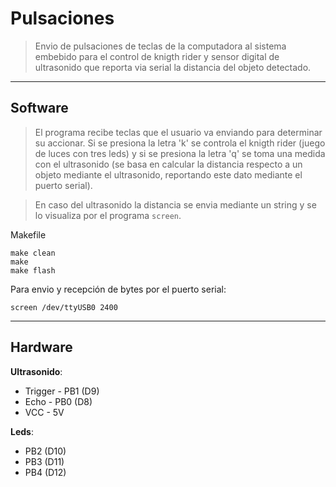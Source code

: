 
# Pulsaciones
> Envio de pulsaciones de teclas de la computadora al sistema embebido para el control de knigth rider y sensor digital de ultrasonido que reporta via serial la distancia del objeto detectado.

***

## Software
> El programa recibe teclas que el usuario va enviando para determinar su accionar. Si se presiona la letra 'k' se controla el knigth rider (juego de luces con tres leds) y si se presiona la letra 'q' se toma una medida con el ultrasonido (se basa en calcular la distancia respecto a un objeto mediante el ultrasonido, reportando este dato mediante el puerto serial).

> En caso del ultrasonido la distancia se envia mediante un string y se lo visualiza por el programa `screen`.

Makefile
```
make clean
make
make flash
```

Para envio y recepción de bytes por el puerto serial:
```
screen /dev/ttyUSB0 2400
```

***

## Hardware

**Ultrasonido**:
- Trigger - PB1 (D9)
- Echo - PB0 (D8)
- VCC - 5V

**Leds**:
- PB2 (D10)
- PB3 (D11)
- PB4 (D12)